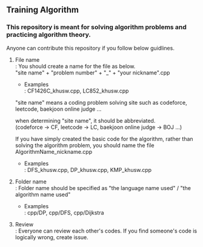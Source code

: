 ## Training Algorithm

### This repository is meant for solving algorithm problems and practicing algorithm theory.

Anyone can contribute this repository if you follow below guidlines.

1. File name<br>
   : You should create a name for the file as below.<br>
   "site name" + "problem number" + "\_" + "your nickname".cpp

   - Examples<br>
     : CF1426C_khusw.cpp, LC852_khusw.cpp

   "site name" means a coding problem solving site such as codeforce, leetcode, baekjoon online judge ...

   when determining "site name", it should be abbreviated.<br>
   (codeforce -> CF, leetcode -> LC, baekjoon online judge -> BOJ ...)

   If you have simply created the basic code for the algorithm, rather than solving the algorithm problem, you should name the file AlgorithmName_nickname.cpp

   - Examples<br>
     : DFS_khusw.cpp, DP_khusw.cpp, KMP_khusw.cpp

2. Folder name<br>
   : Folder name should be specified as "the language name used" / "the algorithm name used"

   - Examples<br>
     : cpp/DP, cpp/DFS, cpp/Dijkstra

3. Review <br>
   : Everyone can review each other's codes. If you find someone's code is logically wrong, create issue.
